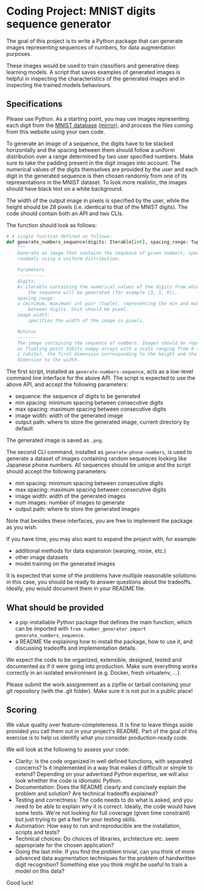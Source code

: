 # Coding Project: MNIST digits sequence generator

The goal of this project is to write a Python package that can generate images
representing sequences of numbers, for data augmentation purposes.

These images would be used to train classifiers and generative deep learning
models. A script that saves examples of generated images is helpful in
inspecting the characteristics of the generated images and in inspecting the
trained models behaviours.

## Specifications

Please use Python. As a starting point, you may use images representing each
digit from the [MNIST database](http://yann.lecun.com/exdb/mnist/)
([mirror](https://data.deepai.org/mnist.zip)), and process the files
coming from this website using your own code.

To generate an image of a sequence, the digits have to be stacked horizontally
and the spacing between them should follow a uniform distribution over a range
determined by two user specified numbers. Make sure to take the padding present
in the digit images into account. The numerical values of the digits
themselves are provided by the user and each digit in the generated sequence is
then chosen randomly from one of its representations in the MNIST dataset.
To look more realistic, the images should have black text on a white background.

The width of the output image in pixels is specified by the user, while the
height should be 28 pixels (i.e. identical to that of the MNIST digits). The
code should contain both an API and two CLIs.

The function should look as follows:

```python
# A single function defined as follows:
def generate_numbers_sequence(digits: Iterable[int], spacing_range: Tuple[int, int], image_width: int) -> np.ndarray:
    """
    Generate an image that contains the sequence of given numbers, spaced
    randomly using a uniform distribution.

    Parameters
    ----------
    digits:
	An iterable containing the numerical values of the digits from which
        the sequence will be generated (for example [3, 5, 0]).
    spacing_range:
	a (minimum, maximum) int pair (tuple), representing the min and max spacing
        between digits. Unit should be pixel.
    image_width:
        specifies the width of the image in pixels.

    Returns
    -------
    The image containing the sequence of numbers. Images should be represented
    as floating point 32bits numpy arrays with a scale ranging from 0 (black) to
    1 (white), the first dimension corresponding to the height and the second
    dimension to the width.
```

The first script, installed as `generate-numbers-sequence`, acts as a low-level
command line interface for the above API. The script is expected to use the
above API, and accept the following parameters:

* sequence: the sequence of digits to be generated
* min spacing: minimum spacing between consecutive digits
* max spacing: maximum spacing between consecutive digits
* image width: width of the generated image
* output path: where to store the generated image, current directory by default

The generated image is saved as `.png`.

The second CLI command, installed as `generate-phone-numbers`, is used to
generate a dataset of images containing random sequences looking like Japanese
phone numbers. All sequences should be unique and the script should accept the
following parameters:

* min spacing: minimum spacing between consecutive digits
* max spacing: maximum spacing between consecutive digits
* image width: width of the generated images
* num images: number of images to generate
* output path: where to store the generated images

Note that besides these interfaces, you are free to implement the package as
you wish.

If you have time, you may also want to expand the project with, for example:
- additional methods for data expansion (warping, noise, etc.)
- other image datasets
- model training on the generated images

It is expected that some of the problems have multiple reasonable solutions: in
this case, you should be ready to answer questions about the tradeoffs.
Ideally, you would document them in your README file.

## What should be provided

* a pip-installable Python package that defines the main function, which can
  be imported with `from number_generator import generate_numbers_sequence`.
* a README file explaining how to install the package, how to use it, and
  discussing tradeoffs and implementation details.

We expect the code to be organized, extensible, designed, tested and documented
as if it were going into production.
Make sure everything works correctly in an isolated environment (e.g. Docker,
fresh virtualenv, ...).

Please submit the work assignement as a zipfile or tarball containing your git
repository (with the .git folder). Make sure it is not put in a public place!

## Scoring

We value quality over feature-completeness. It is fine to leave things aside
provided you call them out in your project's README. Part of the goal of this
exercise is to help us identify what you consider production-ready code.

We will look at the following to assess your code:

* Clarity: Is the code organized in well defined functions, with separated
  concerns? Is it implemented in a way that makes it difficult or simple to
  extend? Depending on your advertised Python expertise, we will also look
  whether the code is idiomatic Python.
* Documentation: Does the README clearly and concisely explain the problem and solution?
  Are technical tradeoffs explained?
* Testing and correctness: The code needs to do what is asked, and you need to be able to
  explain why it is correct. Ideally, the code would have some tests. We're not
  looking for full coverage (given time constraint) but just trying to get a
  feel for your testing skills.
* Automation: How easy to run and reproducible are the installation, scripts and
  tests?
* Technical choices: Do choices of libraries, architecture etc. seem appropriate for the
  chosen application?
* Going the last mile: If you find the problem trivial, can you think of more
  advanced data augmentation techniques for the problem of handwritten digit
  recognition? Something else you think might be useful to train a model on this
  data?

Good luck!
